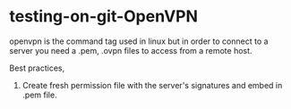 # testing-on-git-OpenVPN

openvpn is the command tag used in linux but in order to connect to a server you need a .pem, .ovpn files to access from a remote host. 

Best practices,
1. Create fresh permission file with the server's signatures and embed in .pem file.
